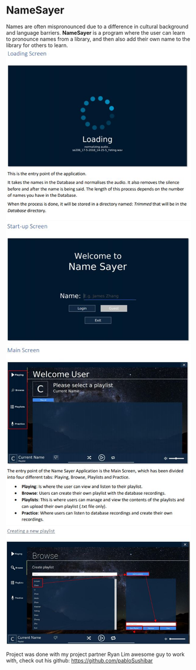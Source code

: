 # NameSayer
Names are often mispronounced due to a difference in cultural background and language barriers. **NameSayer** is a program where the user 
can learn to pronounce names from a library, and then also add their own name to the library for others to learn. 
 ![loading](loading.JPG)
 ![login](login.JPG)
 ![main screen](mainscreen.JPG)
 ![browse](browse.JPG)

Project was done with my project partner Ryan Lim awesome guy to work with, check out his github:
https://github.com/pabloSushibar
